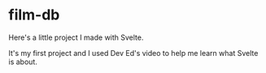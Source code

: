 # film-db

Here's a little project I made with Svelte. 

It's my first project and I used Dev Ed's video to help me learn what Svelte is about. 